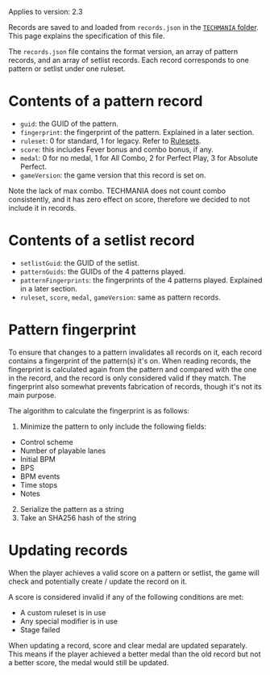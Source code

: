 Applies to version: 2.3

Records are saved to and loaded from `records.json` in the [`TECHMANIA` folder](Folders_and_zips.md). This page explains the specification of this file.

The `records.json` file contains the format version, an array of pattern records, and an array of setlist records. Each record corresponds to one pattern or setlist under one ruleset.

# Contents of a pattern record

* `guid`: the GUID of the pattern.
* `fingerprint`: the fingerprint of the pattern. Explained in a later section.
* `ruleset`: 0 for standard, 1 for legacy. Refer to [Rulesets](Rulesets.md).
* `score`: this includes Fever bonus and combo bonus, if any.
* `medal`: 0 for no medal, 1 for All Combo, 2 for Perfect Play, 3 for Absolute Perfect.
* `gameVersion`: the game version that this record is set on.

Note the lack of max combo. TECHMANIA does not count combo consistently, and it has zero effect on score, therefore we decided to not include it in records.

# Contents of a setlist record

* `setlistGuid`: the GUID of the setlist.
* `patternGuids`: the GUIDs of the 4 patterns played.
* `patternFingerprints`: the fingerprints of the 4 patterns played. Explained in a later section.
* `ruleset`, `score`, `medal`, `gameVersion`: same as pattern records.

# Pattern fingerprint

To ensure that changes to a pattern invalidates all records on it, each record contains a fingerprint of the pattern(s) it's on. When reading records, the fingerprint is calculated again from the pattern and compared with the one in the record, and the record is only considered valid if they match. The fingerprint also somewhat prevents fabrication of records, though it's not its main purpose.

The algorithm to calculate the fingerprint is as follows:

1. Minimize the pattern to only include the following fields:
  * Control scheme
  * Number of playable lanes
  * Initial BPM
  * BPS
  * BPM events
  * Time stops
  * Notes
2. Serialize the pattern as a string
3. Take an SHA256 hash of the string

# Updating records

When the player achieves a valid score on a pattern or setlist, the game will check and potentially create / update the record on it.

A score is considered invalid if any of the following conditions are met:
* A custom ruleset is in use
* Any special modifier is in use
* Stage failed

When updating a record, score and clear medal are updated separately. This means if the player achieved a better medal than the old record but not a better score, the medal would still be updated.
